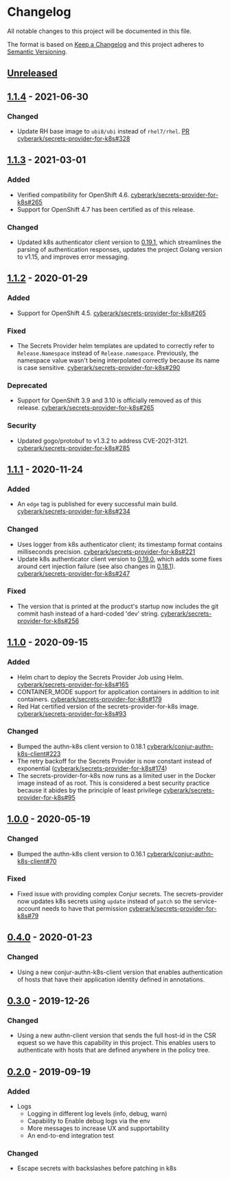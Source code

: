 # Changelog
All notable changes to this project will be documented in this file.

The format is based on [Keep a Changelog](http://keepachangelog.com/en/1.0.0/)
and this project adheres to [Semantic Versioning](http://semver.org/spec/v2.0.0.html).

## [Unreleased]

## [1.1.4] - 2021-06-30

### Changed
- Update RH base image to `ubi8/ubi` instead of `rhel7/rhel`.
  [PR cyberark/secrets-provider-for-k8s#328](https://github.com/cyberark/secrets-provider-for-k8s/pull/328)

## [1.1.3] - 2021-03-01

### Added
- Verified compatibility for OpenShift 4.6.
  [cyberark/secrets-provider-for-k8s#265](https://github.com/cyberark/secrets-provider-for-k8s/issues/302)
- Support for OpenShift 4.7 has been certified as of this release.

### Changed
- Updated k8s authenticator client version to
  [0.19.1](https://github.com/cyberark/conjur-authn-k8s-client/blob/master/CHANGELOG.md#0191---2021-02-08),
  which streamlines the parsing of authentication responses, updates the
  project Golang version to v1.15, and improves error messaging.

## [1.1.2] - 2020-01-29

### Added
- Support for OpenShift 4.5.
  [cyberark/secrets-provider-for-k8s#265](https://github.com/cyberark/secrets-provider-for-k8s/issues/265)

### Fixed
- The Secrets Provider helm templates are updated to correctly refer to
  `Release.Namespace` instead of `Release.namespace`. Previously, the namespace
  value wasn't being interpolated correctly because its name is case sensitive.
  [cyberark/secrets-provider-for-k8s#290](https://github.com/cyberark/secrets-provider-for-k8s/issues/290)

### Deprecated
- Support for OpenShift 3.9 and 3.10 is officially removed as of this release.
  [cyberark/secrets-provider-for-k8s#265](https://github.com/cyberark/secrets-provider-for-k8s/issues/265)

### Security
- Updated gogo/protobuf to v1.3.2 to address CVE-2021-3121.
  [cyberark/secrets-provider-for-k8s#285](https://github.com/cyberark/secrets-provider-for-k8s/pull/285)

## [1.1.1] - 2020-11-24
### Added
- An `edge` tag is published for every successful main build.
  [cyberark/secrets-provider-for-k8s#234](https://github.com/cyberark/secrets-provider-for-k8s/pull/234)

### Changed
- Uses logger from k8s authenticator client; its timestamp format contains milliseconds precision.
  [cyberark/secrets-provider-for-k8s#221](https://github.com/cyberark/secrets-provider-for-k8s/issues/221)
- Update k8s authenticator client version to
  [0.19.0](https://github.com/cyberark/conjur-authn-k8s-client/blob/master/CHANGELOG.md#0190---2020-10-08),
  which adds some fixes around cert injection failure (see also changes in
  [0.18.1](https://github.com/cyberark/conjur-authn-k8s-client/blob/master/CHANGELOG.md#0181---2020-09-13)).
  [cyberark/secrets-provider-for-k8s#247](https://github.com/cyberark/secrets-provider-for-k8s/pull/247)

### Fixed
- The version that is printed at the product's startup now includes the git commit
  hash instead of a hard-coded 'dev' string.
  [cyberark/secrets-provider-for-k8s#256](https://github.com/cyberark/secrets-provider-for-k8s/issues/256)

## [1.1.0] - 2020-09-15
### Added
- Helm chart to deploy the Secrets Provider Job using Helm.
  [cyberark/secrets-provider-for-k8s#165](https://github.com/cyberark/secrets-provider-for-k8s/pull/165)
- CONTAINER_MODE support for application containers in addition to init containers.
  [cyberark/secrets-provider-for-k8s#179](https://github.com/cyberark/secrets-provider-for-k8s/pull/179)
- Red Hat certified version of the secrets-provider-for-k8s image.
  [cyberark/secrets-provider-for-k8s#93](https://github.com/cyberark/secrets-provider-for-k8s/pull/93)

### Changed
- Bumped the authn-k8s client version to 0.18.1
  [cyberark/conjur-authn-k8s-client#223](https://github.com/cyberark/conjur-authn-k8s-client/issues/223)
- The retry backoff for the Secrets Provider is now constant instead of exponential ([cyberark/secrets-provider-for-k8s#174](https://github.com/cyberark/secrets-provider-for-k8s/issues/174))
- The secrets-provider-for-k8s now runs as a limited user in the Docker image
  instead of as root. This is considered a best security practice because it abides by the principle of least privilege
  [cyberark/secrets-provider-for-k8s#95](https://github.com/cyberark/secrets-provider-for-k8s/pull/95)

## [1.0.0] - 2020-05-19
### Changed
- Bumped the authn-k8s client version to 0.16.1
  [cyberark/conjur-authn-k8s-client#70](https://github.com/cyberark/conjur-authn-k8s-client/issues/70)

### Fixed
- Fixed issue with providing complex Conjur secrets. The secrets-provider
  now updates k8s secrets using `update` instead of `patch` so the service-account
  needs to have that permission [cyberark/secrets-provider-for-k8s#79](https://github.com/cyberark/secrets-provider-for-k8s/issues/79)

## [0.4.0] - 2020-01-23

### Changed
- Using a new conjur-authn-k8s-client version that enables authentication of
  hosts that have their application identity defined in annotations.

## [0.3.0] - 2019-12-26
### Changed
- Using a new authn-client version that sends the full host-id in the CSR  equest so we have this capability in this project. This enables users to authenticate with hosts that are defined anywhere in the policy tree.

## [0.2.0] - 2019-09-19

### Added
- Logs
  - Logging in different log levels (info, debug, warn)
  - Capability to Enable debug logs via the env
  - More messages to increase UX and supportability
  - An end-to-end integration test

### Changed
  - Escape secrets with backslashes before patching in k8s

[Unreleased]: https://github.com/cyberark/secrets-provider-for-k8s/compare/v1.1.4...HEAD
[1.1.4]: https://github.com/cyberark/secrets-provider-for-k8s/compare/v1.1.3...v1.1.4
[1.1.3]: https://github.com/cyberark/secrets-provider-for-k8s/compare/v1.1.2...v1.1.3
[1.1.2]: https://github.com/cyberark/secrets-provider-for-k8s/compare/v1.1.1...v1.1.2
[1.1.1]: https://github.com/cyberark/secrets-provider-for-k8s/compare/v1.1.0...v1.1.1
[1.1.0]: https://github.com/cyberark/secrets-provider-for-k8s/compare/v1.0.0...v1.1.0
[1.0.0]: https://github.com/cyberark/secrets-provider-for-k8s/compare/v0.4.0...v1.0.0
[0.4.0]: https://github.com/cyberark/secrets-provider-for-k8s/compare/v0.3.0...v0.4.0
[0.3.0]: https://github.com/cyberark/secrets-provider-for-k8s/compare/v0.2.0...v0.3.0
[0.2.0]: https://github.com/cyberark/secrets-provider-for-k8s/releases/tag/v0.2.0
